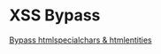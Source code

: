 # XSS Bypass
[Bypass htmlspecialchars & htmlentities ](https://github.com/X-Vector/XSS_Bypass/blob/master/htmlspecialchars%20-%20htmlentities/README.md)
